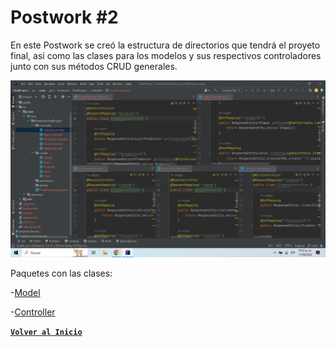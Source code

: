 # Postwork #2

En este Postwork se creó la estructura de directorios que tendrá el proyeto final, así como las clases para los 
modelos y sus respectivos controladores junto con sus métodos CRUD generales.

<img src = "./Img/screenPW2.png">

Paquetes con las clases:

-[Model](../src/main/java/Postwork/FinalProject/model)

-[Controller](../src/main/java/Postwork/FinalProject/controller)


[**`Volver al Inicio`**](../../../)

